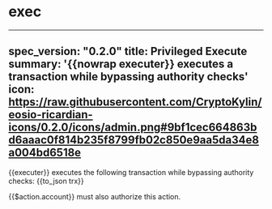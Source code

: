 <h1 class="contract">exec</h1>

---
spec_version: "0.2.0"
title: Privileged Execute
summary: '{{nowrap executer}} executes a transaction while bypassing authority checks'
icon: https://raw.githubusercontent.com/CryptoKylin/eosio-ricardian-icons/0.2.0/icons/admin.png#9bf1cec664863bd6aaac0f814b235f8799fb02c850e9aa5da34e8a004bd6518e
---

{{executer}} executes the following transaction while bypassing authority checks:
{{to_json trx}}

{{$action.account}} must also authorize this action.
